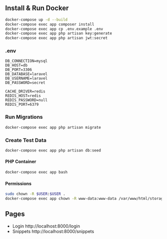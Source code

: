 ## Install & Run Docker

```bash
docker-compose up -d --build
docker-compose exec app composer install
docker-compose exec app cp .env.example .env
docker-compose exec app php artisan key:generate
docker-compose exec app php artisan jwt:secret
```

### .env
```
DB_CONNECTION=mysql
DB_HOST=db
DB_PORT=3306
DB_DATABASE=laravel
DB_USERNAME=laravel
DB_PASSWORD=secret

CACHE_DRIVER=redis
REDIS_HOST=redis
REDIS_PASSWORD=null
REDIS_PORT=6379
```

### Run Migrations
```bash
docker-compose exec app php artisan migrate
```

### Create Test Data
```bash
docker-compose exec app php artisan db:seed
```

#### PHP Container
```bash
docker-compose exec app bash
```

#### Permissions
```bash
sudo chown -R $USER:$USER .
docker-compose exec app chown -R www-data:www-data /var/www/html/storage
```

## Pages
- Login http://localhost:8000/login
- Snippets http://localhost:8000/snippets